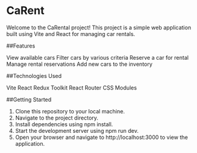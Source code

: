 # CaRent

Welcome to the CaRental project! This project is a simple web application built using Vite and React for managing car rentals.

##Features

View available cars
Filter cars by various criteria
Reserve a car for rental
Manage rental reservations
Add new cars to the inventory

##Technologies Used

Vite
React
Redux Toolkit
React Router
CSS Modules

##Getting Started

1. Clone this repository to your local machine.
2. Navigate to the project directory.
3. Install dependencies using npm install.
4. Start the development server using npm run dev.
5. Open your browser and navigate to http://localhost:3000 to view the application.
